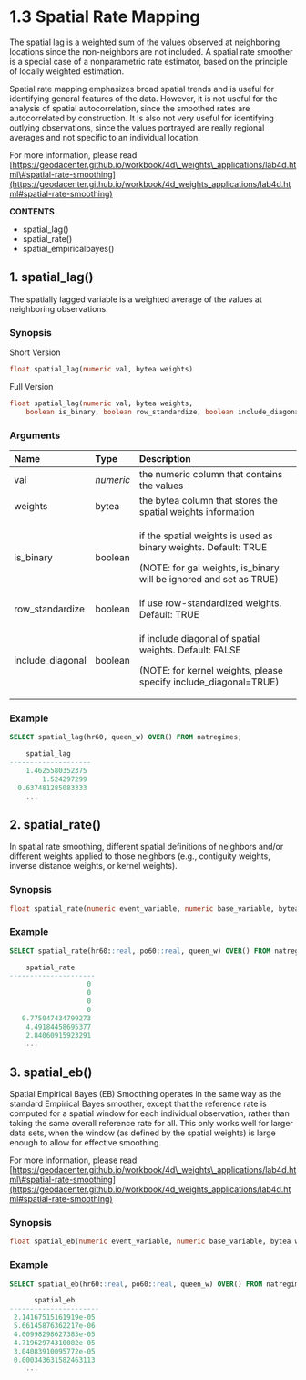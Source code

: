 # 1.3 Spatial Rate Mapping

The spatial lag is a weighted sum of the values observed at neighboring locations since the non-neighbors are not included. A spatial rate smoother is a special case of a nonparametric rate estimator, based on the principle of locally weighted estimation.

Spatial rate mapping emphasizes broad spatial trends and is useful for identifying general features of the data. However, it is not useful for the analysis of spatial autocorrelation, since the smoothed rates are autocorrelated by construction. It is also not very useful for identifying outlying observations, since the values portrayed are really regional averages and not specific to an individual location.

For more information, please read [https://geodacenter.github.io/workbook/4d\_weights\_applications/lab4d.html\#spatial-rate-smoothing](https://geodacenter.github.io/workbook/4d_weights_applications/lab4d.html#spatial-rate-smoothing)

**CONTENTS**

* spatial\_lag\(\)
* spatial\_rate\(\)
* spatial\_empiricalbayes\(\)

## 1. spatial\_lag\(\)

The spatially lagged variable is a weighted average of the values at neighboring observations.

### **Synopsis**

Short Version

```sql
float spatial_lag(numeric val, bytea weights)
```

Full Version

```sql
float spatial_lag(numeric val, bytea weights, 
    boolean is_binary, boolean row_standardize, boolean include_diagonal)
```

### Arguments

<table>
  <thead>
    <tr>
      <th style="text-align:left">Name</th>
      <th style="text-align:left">Type</th>
      <th style="text-align:left">Description</th>
    </tr>
  </thead>
  <tbody>
    <tr>
      <td style="text-align:left">val</td>
      <td style="text-align:left"><em>numeric</em>
      </td>
      <td style="text-align:left">the numeric column that contains the values</td>
    </tr>
    <tr>
      <td style="text-align:left">weights</td>
      <td style="text-align:left">bytea</td>
      <td style="text-align:left">the bytea column that stores the spatial weights information</td>
    </tr>
    <tr>
      <td style="text-align:left">is_binary</td>
      <td style="text-align:left">boolean</td>
      <td style="text-align:left">
        <p>if the spatial weights is used as binary weights. Default: TRUE</p>
        <p>(NOTE: for gal weights, is_binary will be ignored and set as TRUE)</p>
      </td>
    </tr>
    <tr>
      <td style="text-align:left">row_standardize</td>
      <td style="text-align:left">boolean</td>
      <td style="text-align:left">if use row-standardized weights. Default: TRUE</td>
    </tr>
    <tr>
      <td style="text-align:left">include_diagonal</td>
      <td style="text-align:left">boolean</td>
      <td style="text-align:left">
        <p>if include diagonal of spatial weights. Default: FALSE</p>
        <p>(NOTE: for kernel weights, please specify include_diagonal=TRUE)</p>
      </td>
    </tr>
  </tbody>
</table>

### Example

```sql
SELECT spatial_lag(hr60, queen_w) OVER() FROM natregimes;

    spatial_lag     
--------------------
    1.4625580352375
        1.524297299
  0.637481285083333
    ...
```

## 2. spatial\_rate\(\)

In spatial rate smoothing, different spatial definitions of neighbors and/or different weights applied to those neighbors \(e.g., contiguity weights, inverse distance weights, or kernel weights\). 

### **Synopsis**

```sql
float spatial_rate(numeric event_variable, numeric base_variable, bytea weights)
```

### Example

```sql
SELECT spatial_rate(hr60::real, po60::real, queen_w) OVER() FROM natregimes;

    spatial_rate     
---------------------
                   0
                   0
                   0
                   0
   0.775047434799273
    4.49184458695377
    2.84060915923291
    ...
```

## 3. spatial\_eb\(\)

Spatial Empirical Bayes \(EB\) Smoothing operates in the same way as the standard Empirical Bayes smoother, except that the reference rate is computed for a spatial window for each individual observation, rather than taking the same overall reference rate for all. This only works well for larger data sets, when the window \(as defined by the spatial weights\) is large enough to allow for effective smoothing.

For more information, please read [https://geodacenter.github.io/workbook/4d\_weights\_applications/lab4d.html\#spatial-rate-smoothing](https://geodacenter.github.io/workbook/4d_weights_applications/lab4d.html#spatial-rate-smoothing)

### **Synopsis**

```sql
float spatial_eb(numeric event_variable, numeric base_variable, bytea weights)
```

### Example

```sql
SELECT spatial_eb(hr60::real, po60::real, queen_w) OVER() FROM natregimes;

      spatial_eb      
----------------------
 2.14167515161919e-05
 5.66145876362217e-06
 4.00998298627383e-05
 4.71962974310082e-05
 3.04083910095772e-05
 0.000343631582463113
    ...
```

